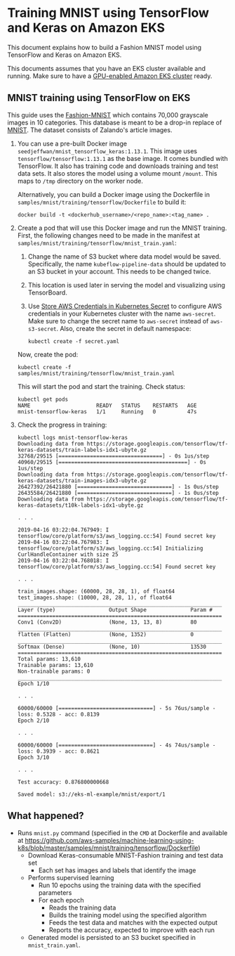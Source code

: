 # Training MNIST using TensorFlow and Keras on Amazon EKS

This document explains how to build a Fashion MNIST model using TensorFlow and Keras on Amazon EKS.

This documents assumes that you have an EKS cluster available and running. Make sure to have a [GPU-enabled Amazon EKS cluster](eks-gpu.md) ready.

## MNIST training using TensorFlow on EKS

This guide uses the [Fashion-MNIST](https://github.com/zalandoresearch/fashion-mnist) which contains 70,000 grayscale images in 10 categories. This database is meant to be a drop-in replace of [MNIST](https://en.wikipedia.org/wiki/MNIST_database). The dataset consists of Zalando's article images.

1. You can use a pre-built Docker image `seedjeffwan/mnist_tensorflow_keras:1.13.1`. This image uses `tensorflow/tensorflow:1.13.1` as the base image. It comes bundled with TensorFlow. It also has training code and downloads training and test data sets. It also stores the model using a volume mount `/mount`. This maps to `/tmp` directory on the worker node.

   Alternatively, you can build a Docker image using the Dockerfile in `samples/mnist/training/tensorflow/Dockerfile` to build it:

   ```
   docker build -t <dockerhub_username>/<repo_name>:<tag_name> .
   ```

2. Create a pod that will use this Docker image and run the MNIST training. First, the following changes need to be made in the manifest at `samples/mnist/training/tensorflow/mnist_train.yaml`:

   1. Change the name of S3 bucket where data model would be saved. Specifically, the name `kubeflow-pipeline-data` should be updated to an S3 bucket in your account. This needs to be changed twice.
   1. This location is used later in serving the model and visualizing using TensorBoard.
   1. Use [Store AWS Credentials in Kubernetes Secret](../../aws-creds-secret.md) to configure AWS credentials in your Kubernetes cluster with the name `aws-secret`. Make sure to change the secret name to `aws-secret` instead of `aws-s3-secret`. Also, create the secret in default namespace:

   	  ```
   	  kubectl create -f secret.yaml
   	  ```

   Now, create the pod:


   ```
   kubectl create -f samples/mnist/training/tensorflow/mnist_train.yaml
   ```

   This will start the pod and start the training. Check status:

   ```
   kubectl get pods
   NAME                     READY   STATUS    RESTARTS   AGE
   mnist-tensorflow-keras   1/1     Running   0          47s
   ```

3. Check the progress in training:

	```
	kubectl logs mnist-tensorflow-keras
	Downloading data from https://storage.googleapis.com/tensorflow/tf-keras-datasets/train-labels-idx1-ubyte.gz
	32768/29515 [=================================] - 0s 1us/step
	40960/29515 [=========================================] - 0s 1us/step
	Downloading data from https://storage.googleapis.com/tensorflow/tf-keras-datasets/train-images-idx3-ubyte.gz
	26427392/26421880 [==============================] - 1s 0us/step
	26435584/26421880 [==============================] - 1s 0us/step
	Downloading data from https://storage.googleapis.com/tensorflow/tf-keras-datasets/t10k-labels-idx1-ubyte.gz

	. . .

	2019-04-16 03:22:04.767949: I tensorflow/core/platform/s3/aws_logging.cc:54] Found secret key
	2019-04-16 03:22:04.767983: I tensorflow/core/platform/s3/aws_logging.cc:54] Initializing CurlHandleContainer with size 25
	2019-04-16 03:22:04.768018: I tensorflow/core/platform/s3/aws_logging.cc:54] Found secret key

	. . .

	train_images.shape: (60000, 28, 28, 1), of float64
	test_images.shape: (10000, 28, 28, 1), of float64
	_________________________________________________________________
	Layer (type)                 Output Shape              Param #   
	=================================================================
	Conv1 (Conv2D)               (None, 13, 13, 8)         80        
	_________________________________________________________________
	flatten (Flatten)            (None, 1352)              0         
	_________________________________________________________________
	Softmax (Dense)              (None, 10)                13530     
	=================================================================
	Total params: 13,610
	Trainable params: 13,610
	Non-trainable params: 0
	_________________________________________________________________
	Epoch 1/10

	. . .

	60000/60000 [==============================] - 5s 76us/sample - loss: 0.5328 - acc: 0.8139
	Epoch 2/10

	. . .

	60000/60000 [==============================] - 4s 74us/sample - loss: 0.3939 - acc: 0.8621
	Epoch 3/10

	. . .

	Test accuracy: 0.876800000668

	Saved model: s3://eks-ml-example/mnist/export/1
	```

## What happened?

- Runs `mnist.py` command (specified in the `CMD` at Dockerfile and available at https://github.com/aws-samples/machine-learning-using-k8s/blob/master/samples/mnist/training/tensorflow/Dockerfile)
  - Download Keras-consumable MNIST-Fashion training and test data set
    - Each set has images and labels that identify the image
  - Performs supervised learning
    - Run 10 epochs using the training data with the specified parameters
    - For each epoch
      - Reads the training data
      - Builds the training model using the specified algorithm
      - Feeds the test data and matches with the expected output
      - Reports the accuracy, expected to improve with each run
  - Generated model is persisted to an S3 bucket specified in `mnist_train.yaml`.


